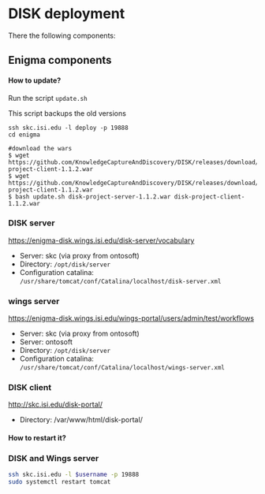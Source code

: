 
# DISK deployment

There the following components:

## Enigma components

#### How to update?

Run the script `update.sh`

This script backups the old versions 

```
ssh skc.isi.edu -l deploy -p 19888
cd enigma

#download the wars
$ wget https://github.com/KnowledgeCaptureAndDiscovery/DISK/releases/download/1.1.2/disk-project-client-1.1.2.war
$ wget https://github.com/KnowledgeCaptureAndDiscovery/DISK/releases/download/1.1.2/disk-project-client-1.1.2.war
$ bash update.sh disk-project-server-1.1.2.war disk-project-client-1.1.2.war
```

### DISK server

https://enigma-disk.wings.isi.edu/disk-server/vocabulary

 - Server: skc (via proxy from ontosoft)
 - Directory: `/opt/disk/server`
 - Configuration catalina:  `/usr/share/tomcat/conf/Catalina/localhost/disk-server.xml`



### wings server

https://enigma-disk.wings.isi.edu/wings-portal/users/admin/test/workflows

 - Server: skc (via proxy from ontosoft)
 - Server: ontosoft
 - Directory: `/opt/disk/server`
 - Configuration catalina:  `/usr/share/tomcat/conf/Catalina/localhost/wings-server.xml`


### DISK client

http://skc.isi.edu/disk-portal/
- Directory:  /var/www/html/disk-portal/


#### How to restart it?

### DISK and Wings server

```bash
ssh skc.isi.edu -l $username -p 19888
sudo systemctl restart tomcat
```


